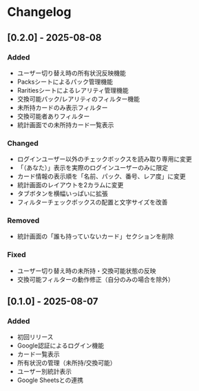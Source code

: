 # Changelog

## [0.2.0] - 2025-08-08

### Added
- ユーザー切り替え時の所有状況反映機能
- Packsシートによるパック管理機能
- Raritiesシートによるレアリティ管理機能
- 交換可能パック/レアリティのフィルター機能
- 未所持カードのみ表示フィルター
- 交換可能者ありフィルター
- 統計画面での未所持カード一覧表示

### Changed
- ログインユーザー以外のチェックボックスを読み取り専用に変更
- 「（あなた）」表示を実際のログインユーザーのみに限定
- カード情報の表示順を「名前、パック、番号、レア度」に変更
- 統計画面のレイアウトを2カラムに変更
- タブボタンを横幅いっぱいに拡張
- フィルターチェックボックスの配置と文字サイズを改善

### Removed
- 統計画面の「誰も持っていないカード」セクションを削除

### Fixed
- ユーザー切り替え時の未所持・交換可能状態の反映
- 交換可能フィルターの動作修正（自分のみの場合を除外）

## [0.1.0] - 2025-08-07

### Added
- 初回リリース
- Google認証によるログイン機能
- カード一覧表示
- 所有状況の管理（未所持/交換可能）
- ユーザー別統計表示
- Google Sheetsとの連携